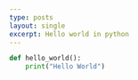 ```yaml
---
type: posts
layout: single
excerpt: Hello world in python
---
```



```python
def hello_world():
	print("Hello World")
```

